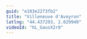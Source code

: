 ```yaml
---
guid: "e183e2273fb2"
title: "Villeneuve d'Aveyron"
latlng: "44.437293, 2.029949"
videoId: "hL_GausX2r8" 
---
```

